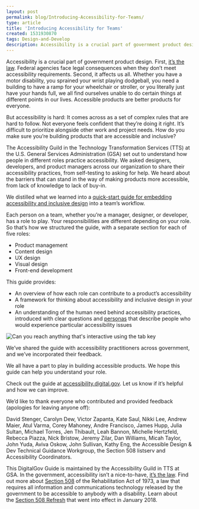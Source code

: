 ```yaml
---
layout: post
permalink: blog/Introducing-Accessibility-for-Teams/
type: article
title: 'Introducing Accessibility for Teams'
created: 1531930870
tags: Design-and-Develop
description: Accessibility is a crucial part of government product design.
---
```


Accessibility is a crucial part of government product design. First,&nbsp;[it&rsquo;s the law][1]. Federal agencies face legal consequences when they don&rsquo;t meet accessibility requirements. Second, it affects us all. Whether you have a motor disability, you sprained your wrist playing dodgeball, you need a building to have a ramp for your wheelchair or stroller, or you literally just have your hands full, we all find ourselves unable to do certain things at different points in our lives. Accessible products are better products for everyone.

But accessibility is hard: It comes across as a set of complex rules that are hard to follow. Not everyone feels confident that they&rsquo;re doing it right. It&rsquo;s difficult to prioritize alongside other work and project needs. How do you make sure you&rsquo;re building products that are accessible and inclusive?

The Accessibility Guild in the Technology Transformation Services (TTS) at the U.S. General Services Administration (GSA) set out to understand how people in different roles practice accessibility. We asked designers, developers, and product managers across our organization to share their accessibility practices, from self-testing to asking for help. We heard about the barriers that can stand in the way of making products more accessible, from lack of knowledge to lack of buy-in.

We distilled what we learned into a&nbsp;[quick-start guide for embedding accessibility and inclusive design][2]&nbsp;into a team&rsquo;s workflow.

Each person on a team, whether you&rsquo;re a manager, designer, or developer, has a role to play. Your responsibilities are different depending on your role. So that&rsquo;s how we structured the guide, with a separate section for each of five roles:

  * Product management
  * Content design
  * UX design
  * Visual design
  * Front-end development

This guide provides:

  * An overview of how each role can contribute to a product&rsquo;s accessibility
  * A framework for thinking about accessibility and inclusive design in your role
  * An understanding of the human need behind accessibility practices, introduced with clear questions and&nbsp;[personas][3]&nbsp;that describe people who would experience particular accessibility issues

![Can you reach anything that's interactive using the tab key][4] 

We&rsquo;ve shared the guide with accessibility practitioners across government, and we&rsquo;ve incorporated their feedback.

We all have a part to play in building accessible products. We hope this guide can help you understand your role.

Check out the guide at&nbsp;[accessibility.digital.gov][2]. Let us know if it&rsquo;s helpful and how we can improve.

We&rsquo;d like to thank everyone who contributed and provided feedback (apologies for leaving anyone off):

David Stenger, Carolyn Dew, Victor Zapanta, Kate Saul, Nikki Lee, Andrew Maier, Atul Varma, Corey Mahoney, Andre Francisco, James Hupp, Julia Sultan, Michael Torres, Jen Thibault, Leah Bannon, Michelle Hertzfeld, Rebecca Piazza, Nick Bristow, Jeremy Zilar, Dan Williams, Micah Taylor, John Yuda, Aviva Oskow, John Sullivan, Kathy Eng, the Accessible Design & Dev Technical Guidance Workgroup, the Section 508 listserv and Accessibility Coordinators.

This DigitalGov Guide is maintained by the Accessibility Guild in TTS at GSA. In the government, accessibility isn&rsquo;t a nice-to-have,&nbsp;[it&rsquo;s the law][1]. Find out more about&nbsp;[Section 508][5]&nbsp;of the Rehabilitation Act of 1973, a law that requires all information and communications technology released by the government to be accessible to anybody with a disability. Learn about the&nbsp;[Section 508 Refresh][6]&nbsp;that went into effect in January 2018.

 [1]: https://www.access-board.gov/the-board/laws/rehabilitation-act-of-1973#508
 [2]: https://accessibility.digital.gov/
 [3]: https://digital.gov/2015/04/06/using-personas-to-better-understand-customers-usa-gov-case-study/
 [4]: https://assets.section508.gov/files/field/image/Can%20you%20reach%20anything%20that%27s%20interactive%20using%20the%20tab%20key.png
 [5]: /manage/laws-and-policies
 [6]: https://digital.gov/2018/01/30/updated-it-accessibility-standards/